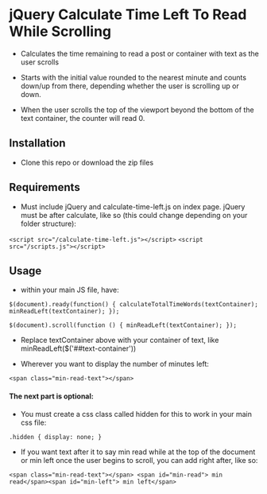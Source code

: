 # jQuery Calculate Time Left To Read While Scrolling

* Calculates the time remaining to read a post or container with text as the user scrolls

* Starts with the initial value rounded to the nearest minute and counts down/up from there, depending whether the user is scrolling up or down.

* When the user scrolls the top of the viewport beyond the bottom of the text container, the counter will read 0.

## Installation

* Clone this repo or download the zip files

## Requirements

* Must include jQuery and calculate-time-left.js on index page. jQuery must be after calculate, like so (this could change depending on your folder structure):

`<script src="/calculate-time-left.js"></script>`
`<script src="/scripts.js"></script>`

## Usage

* within your main JS file, have:

`$(document).ready(function() {
	calculateTotalTimeWords(textContainer);
	minReadLeft(textContainer);
});`

`$(document).scroll(function () {
    minReadLeft(textContainer);
});`

* Replace textContainer above with your container of text, like minReadLeft($('##text-container'))

* Wherever you want to display the number of minutes left:

`<span class="min-read-text"></span>`

#### The next part is optional:

* You must create a css class called hidden for this to work in your main css file:

`.hidden {
	display: none;
}`

* If you want text after it to say min read while at the top of the document or min left once the user begins to scroll, you can add right after, like so:

`<span class="min-read-text"></span> <span id="min-read"> min read</span><span id="min-left"> min left</span>`

